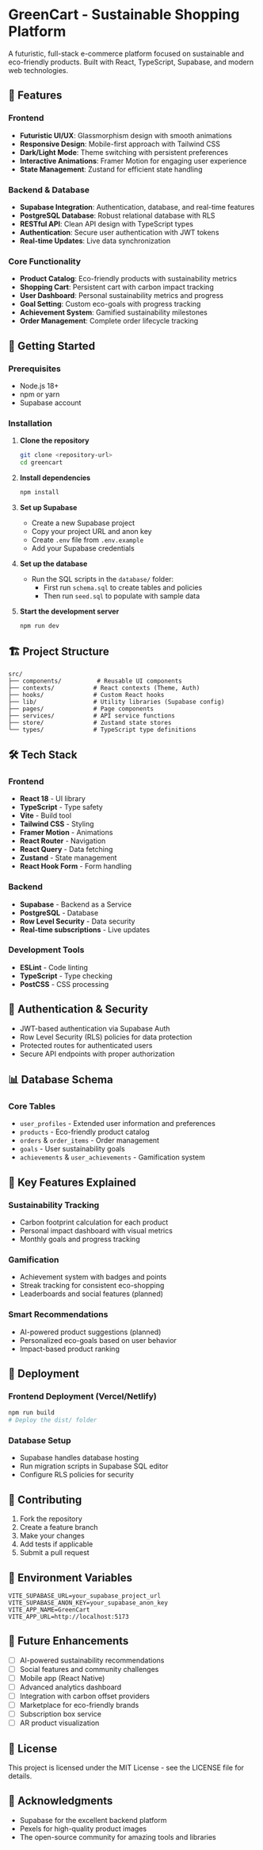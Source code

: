 # GreenCart - Sustainable Shopping Platform

A futuristic, full-stack e-commerce platform focused on sustainable and eco-friendly products. Built with React, TypeScript, Supabase, and modern web technologies.

## 🌟 Features

### Frontend
- **Futuristic UI/UX**: Glassmorphism design with smooth animations
- **Responsive Design**: Mobile-first approach with Tailwind CSS
- **Dark/Light Mode**: Theme switching with persistent preferences
- **Interactive Animations**: Framer Motion for engaging user experience
- **State Management**: Zustand for efficient state handling

### Backend & Database
- **Supabase Integration**: Authentication, database, and real-time features
- **PostgreSQL Database**: Robust relational database with RLS
- **RESTful API**: Clean API design with TypeScript types
- **Authentication**: Secure user authentication with JWT tokens
- **Real-time Updates**: Live data synchronization

### Core Functionality
- **Product Catalog**: Eco-friendly products with sustainability metrics
- **Shopping Cart**: Persistent cart with carbon impact tracking
- **User Dashboard**: Personal sustainability metrics and progress
- **Goal Setting**: Custom eco-goals with progress tracking
- **Achievement System**: Gamified sustainability milestones
- **Order Management**: Complete order lifecycle tracking

## 🚀 Getting Started

### Prerequisites
- Node.js 18+ 
- npm or yarn
- Supabase account

### Installation

1. **Clone the repository**
   ```bash
   git clone <repository-url>
   cd greencart
   ```

2. **Install dependencies**
   ```bash
   npm install
   ```

3. **Set up Supabase**
   - Create a new Supabase project
   - Copy your project URL and anon key
   - Create `.env` file from `.env.example`
   - Add your Supabase credentials

4. **Set up the database**
   - Run the SQL scripts in the `database/` folder:
     - First run `schema.sql` to create tables and policies
     - Then run `seed.sql` to populate with sample data

5. **Start the development server**
   ```bash
   npm run dev
   ```

## 🏗️ Project Structure

```
src/
├── components/          # Reusable UI components
├── contexts/           # React contexts (Theme, Auth)
├── hooks/              # Custom React hooks
├── lib/                # Utility libraries (Supabase config)
├── pages/              # Page components
├── services/           # API service functions
├── store/              # Zustand state stores
└── types/              # TypeScript type definitions
```

## 🛠️ Tech Stack

### Frontend
- **React 18** - UI library
- **TypeScript** - Type safety
- **Vite** - Build tool
- **Tailwind CSS** - Styling
- **Framer Motion** - Animations
- **React Router** - Navigation
- **React Query** - Data fetching
- **Zustand** - State management
- **React Hook Form** - Form handling

### Backend
- **Supabase** - Backend as a Service
- **PostgreSQL** - Database
- **Row Level Security** - Data security
- **Real-time subscriptions** - Live updates

### Development Tools
- **ESLint** - Code linting
- **TypeScript** - Type checking
- **PostCSS** - CSS processing

## 🔐 Authentication & Security

- JWT-based authentication via Supabase Auth
- Row Level Security (RLS) policies for data protection
- Protected routes for authenticated users
- Secure API endpoints with proper authorization

## 📊 Database Schema

### Core Tables
- `user_profiles` - Extended user information and preferences
- `products` - Eco-friendly product catalog
- `orders` & `order_items` - Order management
- `goals` - User sustainability goals
- `achievements` & `user_achievements` - Gamification system

## 🎯 Key Features Explained

### Sustainability Tracking
- Carbon footprint calculation for each product
- Personal impact dashboard with visual metrics
- Monthly goals and progress tracking

### Gamification
- Achievement system with badges and points
- Streak tracking for consistent eco-shopping
- Leaderboards and social features (planned)

### Smart Recommendations
- AI-powered product suggestions (planned)
- Personalized eco-goals based on user behavior
- Impact-based product ranking

## 🚀 Deployment

### Frontend Deployment (Vercel/Netlify)
```bash
npm run build
# Deploy the dist/ folder
```

### Database Setup
- Supabase handles database hosting
- Run migration scripts in Supabase SQL editor
- Configure RLS policies for security

## 🤝 Contributing

1. Fork the repository
2. Create a feature branch
3. Make your changes
4. Add tests if applicable
5. Submit a pull request

## 📝 Environment Variables

```env
VITE_SUPABASE_URL=your_supabase_project_url
VITE_SUPABASE_ANON_KEY=your_supabase_anon_key
VITE_APP_NAME=GreenCart
VITE_APP_URL=http://localhost:5173
```

## 🔮 Future Enhancements

- [ ] AI-powered sustainability recommendations
- [ ] Social features and community challenges
- [ ] Mobile app (React Native)
- [ ] Advanced analytics dashboard
- [ ] Integration with carbon offset providers
- [ ] Marketplace for eco-friendly brands
- [ ] Subscription box service
- [ ] AR product visualization

## 📄 License

This project is licensed under the MIT License - see the LICENSE file for details.

## 🙏 Acknowledgments

- Supabase for the excellent backend platform
- Pexels for high-quality product images
- The open-source community for amazing tools and libraries
